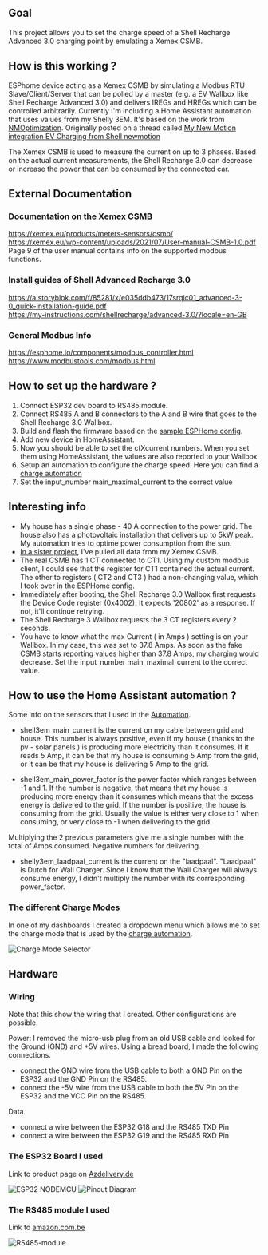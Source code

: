 ## Goal

This project allows you to set the charge speed of a Shell Recharge Advanced 3.0 charging point by emulating a Xemex CSMB.

## How is this working ?

ESPhome device acting as a Xemex CSMB by simulating a Modbus RTU Slave/Client/Server that can be polled by a master (e.g. a EV Wallbox like Shell Recharge Advanced 3.0) and delivers IREGs and HREGs which can be controlled arbitrarily. Currently I'm including a Home Assistant automation that uses values from my Shelly 3EM. It's based on the work from [NMOptimization](https://community.home-assistant.io/u/NMOptimization). Originally posted on a thread called [My New Motion integration EV Charging from Shell newmotion](https://community.home-assistant.io/t/my-new-motion-integration-ev-charging-from-shell-newmotion/369593/153)

The Xemex CSMB is used to measure the current on up to 3 phases. Based on the actual current measurements, the Shell Recharge 3.0 can decrease or increase the power that can be consumed by the connected car.

## External Documentation

### Documentation on the Xemex CSMB

https://xemex.eu/products/meters-sensors/csmb/  
https://xemex.eu/wp-content/uploads/2021/07/User-manual-CSMB-1.0.pdf  
Page 9 of the user manual contains info on the supported modbus functions.

### Install guides of Shell Advanced Recharge 3.0

https://a.storyblok.com/f/85281/x/e035ddb473/17srqic01_advanced-3-0_quick-installation-guide.pdf  
https://my-instructions.com/shellrecharge/advanced-3.0/?locale=en-GB

### General Modbus Info

https://esphome.io/components/modbus_controller.html  
https://www.modbustools.com/modbus.html

## How to set up the hardware ?

1. Connect ESP32 dev board to RS485 module.
2. Connect RS485 A and B connectors to the A and B wire that goes to the Shell Recharge 3.0 Wallbox.
3. Build and flash the firmware based on the [sample ESPHome config](/esphome-xemex-fake-modbus-server.yaml).
4. Add new device in HomeAssistant.
5. Now you should be able to set the ctXcurrent numbers. When you set them using HomeAssistant, the values are also reported to your Wallbox.
6. Setup an automation to configure the charge speed. Here you can find a [charge automation](/charge_automation.yaml)
7. Set the input_number main_maximal_current to the correct value

## Interesting info

- My house has a single phase - 40 A connection to the power grid. The house also has a photovoltaic installation that delivers up to 5kW peak. My automation tries to optime power consumption from the sun.
- [In a sister project](https://github.com/thomase1234/esphome-modbus-client-xemex-csmb), I've pulled all data from my Xemex CSMB.
- The real CSMB has 1 CT connected to CT1. Using my custom modbus client, I could see that the register for CT1 contained the actual current. The other to registers ( CT2 and CT3 ) had a non-changing value, which I took over in the ESPHome config.
- Immediately after booting, the Shell Recharge 3.0 Wallbox first requests the Device Code register (0x4002). It expects '20802' as a response. If not, it'll continue retrying.
- The Shell Recharge 3 Wallbox requests the 3 CT registers every 2 seconds.
- You have to know what the max Current ( in Amps ) setting is on your Wallbox. In my case, this was set to 37.8 Amps. As soon as the fake CSMB starts reporting values higher than 37.8 Amps, my charging would decrease. Set the input_number main_maximal_current to the correct value.

## How to use the Home Assistant automation ?

Some info on the sensors that I used in the [Automation](/charge_automation.yaml).

- shell3em_main_current is the current on my cable between grid and house. This number is always positive, even if my house ( thanks to the pv - solar panels ) is producing more electricity than it consumes. If it reads 5 Amp, it can be that my house is consuming 5 Amp from the grid, or it can be that my house is delivering 5 Amp to the grid.

- shell3em_main_power_factor is the power factor which ranges between -1 and 1. If the number is negative, that means that my house is producing more energy than it consumes which means that the excess energy is delivered to the grid. If the number is positive, the house is consuming from the grid. Usually the value is either very close to 1 when consuming, or very close to -1 when delivering to the grid.

Multiplying the 2 previous parameters give me a single number with the total of Amps consumed. Negative numbers for delivering.

- shelly3em_laadpaal_current is the current on the "laadpaal". "Laadpaal" is Dutch for Wall Charger. Since I know that the Wall Charger will always consume energy, I didn't multiply the number with its corresponding power_factor.

### The different Charge Modes

In one of my dashboards I created a dropdown menu which allows me to set the charge mode that is used by the [charge automation](/charge_automation.yaml).

![Charge Mode Selector](/pictures/HomeAssistant_ChargeMode.png)

## Hardware

### Wiring

Note that this show the wiring that I created. Other configurations are possible.

Power: I removed the micro-usb plug from an old USB cable and looked for the Ground (GND) and +5V wires. Using a bread board, I made the following connections.

- connect the GND wire from the USB cable to both a GND Pin on the ESP32 and the GND Pin on the RS485.
- connect the -5V wire from the USB cable to both the 5V Pin on the ESP32 and the VCC Pin on the RS485.

Data

- connect a wire between the ESP32 G18 and the RS485 TXD Pin
- connect a wire between the ESP32 G19 and the RS485 RXD Pin

### The ESP32 Board I used

Link to product page on [Azdelivery.de](https://www.az-delivery.de/en/collections/alle-produkte/products/esp32-developmentboard)

![ESP32 NODEMCU](/pictures/esp32-nodemcu-module-wlan-wifi-development-board-mit-cp2102-nachfolgermodell-zum-esp8266-kompatibel-mit-arduino-872375_400x.webp)
![Pinout Diagram](/pictures/ESP_-_32_NodeMCU_Developmentboard_Pinout_Diagram.jpg)

### The RS485 module I used

Link to [amazon.com.be](https://www.amazon.com.be/-/nl/Fasizi-RS485-adapter-seri%C3%ABle-aansluiting/dp/B09Z2GTMJ8/)

![RS485-module](/pictures/RS485_Adapter.jpg)
